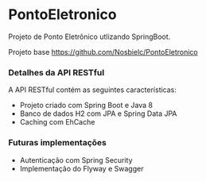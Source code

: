 # PontoEletronico
Projeto de Ponto Eletrônico utlizando SpringBoot.

Projeto base https://github.com/Nosbielc/PontoEletronico
### Detalhes da API RESTful
A API RESTful contém as seguintes características:  
* Projeto criado com Spring Boot e Java 8
* Banco de dados H2 com JPA e Spring Data JPA
* Caching com EhCache
### Futuras implementações
* Autenticação com Spring Security
* Implementação do Flyway e Swagger